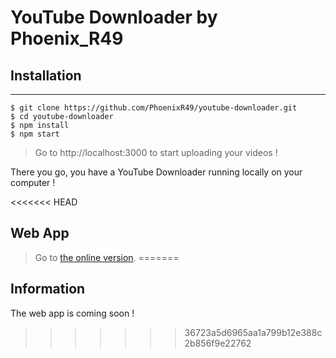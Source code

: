 # YouTube Downloader by Phoenix_R49

## Installation
***
```
$ git clone https://github.com/PhoenixR49/youtube-downloader.git
$ cd youtube-downloader 
$ npm install
$ npm start
```
> Go to http://localhost:3000 to start uploading your videos !

There you go, you have a YouTube Downloader running locally on your computer !

<<<<<<< HEAD
## Web App
> Go to [the online version](https://ytdl-by-phoenixr49.glitch.me).
=======
## Information
The web app is coming soon !
>>>>>>> 36723a5d6965aa1a799b12e388c2b856f9e22762
